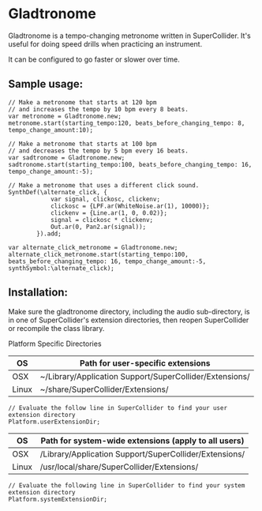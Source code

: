 Gladtronome
===========

Gladtronome is a tempo-changing metronome written in SuperCollider. 
It's useful for doing speed drills when practicing an instrument.

It can be configured to go faster or slower over time.

Sample usage:
-------------

```SuperCollider
// Make a metronome that starts at 120 bpm
// and increases the tempo by 10 bpm every 8 beats.
var metronome = Gladtronome.new;
metronome.start(starting_tempo:120, beats_before_changing_tempo: 8, tempo_change_amount:10);

// Make a metronome that starts at 100 bpm
// and decreases the tempo by 5 bpm every 16 beats.
var sadtronome = Gladtronome.new;
sadtronome.start(starting_tempo:100, beats_before_changing_tempo: 16, tempo_change_amount:-5);

// Make a metronome that uses a different click sound.
SynthDef(\alternate_click, {
			var signal, clickosc, clickenv;
			clickosc = {LPF.ar(WhiteNoise.ar(1), 10000)};
			clickenv = {Line.ar(1, 0, 0.02)};
			signal = clickosc * clickenv;
			Out.ar(0, Pan2.ar(signal));
		}).add;

var alternate_click_metronome = Gladtronome.new;
alternate_click_metronome.start(starting_tempo:100, beats_before_changing_tempo: 16, tempo_change_amount:-5, synthSymbol:\alternate_click);
```

Installation:
-------------

Make sure the gladtronome directory, including the audio sub-directory, is in
one of SuperCollider's extension directories, then reopen SuperCollider or
recompile the class library.

Platform Specific Directories

OS    | Path for user-specific extensions
------|------
OSX   |~/Library/Application Support/SuperCollider/Extensions/
Linux |~/share/SuperCollider/Extensions/

```SuperCollider
// Evaluate the follow line in SuperCollider to find your user extension directory
Platform.userExtensionDir;
```

OS    | Path for system-wide extensions (apply to all users)
------|------
OSX	  |/Library/Application Support/SuperCollider/Extensions/
Linux |/usr/local/share/SuperCollider/Extensions/

```SuperCollider
// Evaluate the following line in SuperCollider to find your system extension directory
Platform.systemExtensionDir;
```